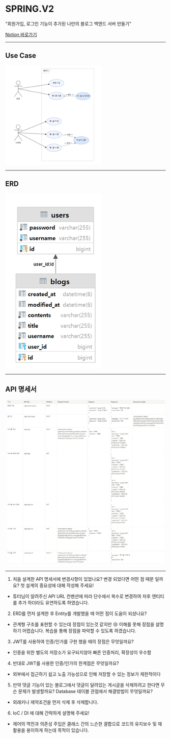 # SPRING.V2
"회원가입, 로그인 기능이 추가된 나만의 블로그 백엔드 서버 만들기"

[Notion 바로가기](https://www.notion.so/verdureko/Spring-Lv-2-56f847ca73f34fd691bbc29659018c0a)

---

## Use Case

   <img src="./res/UseCase.PNG" width="300" alt="회원가입">

---

## ERD

   <img src="res/erd.png" width="300" alt="ERD">

---

## API 명세서

   <img src="res/api.PNG" width="750" alt="ERD">

---
1. 처음 설계한 API 명세서에 변경사항이 있었나요?
   변경 되었다면 어떤 점 때문 일까요? 첫 설계의 중요성에 대해 작성해 주세요! 
- 튜터님이 알려주신 API URL 컨벤션에 따라 단수에서 복수로 변경하여 차후 엔티티를 추가 하더라도 유연하도록 하였습니다.
2. ERD를 먼저 설계한 후 Entity를 개발했을 때 어떤 점이 도움이 되셨나요?
- 관계형 구조를 표현할 수 있는데 장점이 있는것 같지만 😢 이해를 못해 장점을 설명하기 어렵습니다. 복습을 통해 장점을 파악할 수 있도록 하겠습니다.
3. JWT를 사용하여 인증/인가를 구현 했을 때의 장점은 무엇일까요?
- 인증을 위한 별도의 저장소가 요구되지않아 빠른 인증처리, 확장성이 우수함
4. 반대로 JWT를 사용한 인증/인가의 한계점은 무엇일까요?
- 외부에서 접근하기 쉽고 노출 가능성으로 인해 저장할 수 있는 정보가 제한적이다
5. 만약 댓글 기능이 있는 블로그에서 댓글이 달려있는 게시글을 삭제하려고 한다면 무슨 문제가 발생할까요? Database 테이블 관점에서 해결방법이 무엇일까요?
- 외래키나 제약조건을 먼저 삭제 후 삭제합니다.
6. IoC / DI 에 대해 간략하게 설명해 주세요!
- 제어의 역전과 의존성 주입은 클래스 간의 느슨한 결합으로 코드의 유지보수 및 재활용을 용이하게 하는데 목적이 있습니다. 